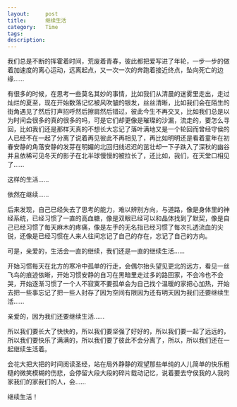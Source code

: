 ```yaml
---
layout:     post
title:      继续生活
category:   Time
tags: 
description: 
---
```


我们总是不断的挥霍着时间，荒废着青春，彼此都把爱写进了年轮，一步一步的做着加速度的离心运动，远离起点，又一次一次的奔跑着接近终点，坠向死亡的边缘……     


有很多的时候，在思考一些莫名其妙的事情，比如我们从清晨的迷雾里走出，走过灿烂的夏至，现在开始数落记忆被风吹皱的银发，丝丝清晰，比如我们会在陌生的街角遇见了然后打声招呼然后擦肩然后错过，彼此今生不再交叉，比如我们总是以为时间会很多的真的很多的吗，可是它们却更像是璀璨的沙漏，流走的，要怎么寻回，比如我们还是那样天真的不想长大忘记了落叶满地又是一个轮回而曾经守侯的人已经不在一起了分离了说着再见彼此不再相见了，再比如明明还是看着童年在初春安静的角落安静的发芽在明媚的北回归线迟迟的茁壮却一下子跌入了深秋的幽谷并且依稀可见冬天的影子在北半球慢慢的被拉长了，还比如，我们，在天堂口相见了…… 

这样的生活……

依然在继续……

后来发现，自己已经失去了思考的能力，难以辨别方向，与道路，像是身体里的神经系统，已经习惯了一直的高血糖，像是双眼已经可以和晶体找到了默契，像是自己已经习惯了每天麻木的疼痛，像是左手的无名指已经习惯了每次扎透流血的尖锐，还像是已经习惯在人来人往间忘记了自己的存在，忘记了自己的方向。 

可是，亲爱的，生活会一直的继续，我们还是一直的继续生活……

开始习惯每天在北方的寒冷中孤单的行走，会偶尔抬头望见更北的远方，看见一丝飞鸟的痕迹依晰，开始习惯安静的自习在黑暗里走过多的路回家，不会冷也不会哭，开始逐渐习惯了一个人不寂寞不要孤单会为自己找个温暖的家把心加热，开始去把一些事忘记了把一些人封存了因为空间有限因为还有明天因为我们还要继续生活…… 

亲爱的，因为我们还要继续生活……

所以我们要长大了快快的，所以我们要坚强了好好的，所以我们要一起了远远的，所以我们要快乐了满满的，所以我们要了彼此不会分离了，所以，所以我们还在一起继续生活着。 

会花大把大把的时间阅读圣经，站在局外静静的观望那些单纯的人儿简单的快乐粗糙的微笑模糊的伤悲，会停留大段大段的碎片载动记忆，说着要去守侯我的人我的家我们的家我们的人，会…… 

继续生活！